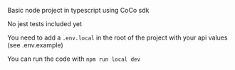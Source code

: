 Basic node project in typescript using CoCo sdk

No jest tests included yet

You need to add a `.env.local` in the root of the project with your api values (see .env.example)

You can run the code with `npm run local dev`
